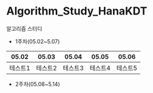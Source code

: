 # Algorithm_Study_HanaKDT
알고리즘 스터디

- 1주차(05.02~5.07)

|05.02|05.03|05.04|05.05|05.06|
|-------|-----|-----|-----|-----|
|테스트1|테스트2|테스트3|테스트4|테스트5|

- 2주차(05.08~5.14)
